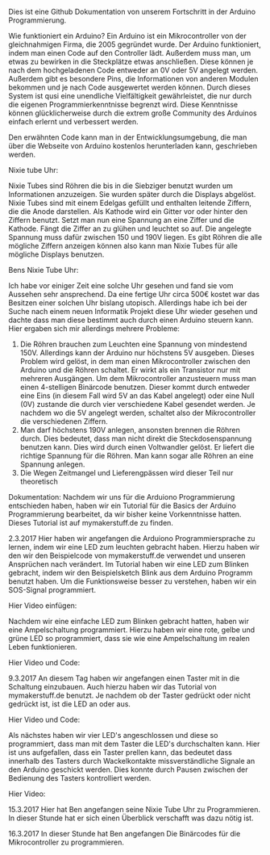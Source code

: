 Dies ist eine Github Dokumentation von unserem Fortschritt in der Arduino Programmierung.

Wie funktioniert ein Arduino?
Ein Arduino ist ein Mikrocontroller von der gleichnahmigen Firma, die 2005 gegründet wurde.
Der Arduino funktioniert, indem man einen Code auf den Controller lädt. Außerdem muss man, um etwas zu bewirken in die Steckplätze etwas anschließen.
Diese können je nach dem hochgeladenen Code entweder an 0V oder 5V angelegt werden. Außerdem gibt es besondere Pins, die Informationen von anderen Modulen bekommen und je nach Code ausgewertet werden können.
Durch dieses System ist qusi eine unendliche Vielfältigkeit gewährleistet, die nur durch die eigenen Programmierkenntnisse begrenzt wird.
Diese Kenntnisse können glücklicherweise durch die extrem große Community des Arduinos einfach erlernt und verbessert werden.

Den erwähnten Code kann man in der Entwicklungsumgebung, die man über die Webseite von Arduino kostenlos herunterladen kann, geschrieben werden.


Nixie tube Uhr:

Nixie Tubes sind Röhren die bis in die Siebziger benutzt wurden um Informationen anzuzeigen. Sie wurden später durch die Displays abgelöst.
Nixie Tubes sind mit einem Edelgas gefüllt und enthalten leitende Ziffern, die die Anode darstellen. Als Kathode wird ein Gitter vor oder hinter den Ziffern benutzt.
Setzt man nun eine Spannung an eine Ziffer und die Kathode. Fängt die Ziffer an zu glühen und leuchtet so auf. Die angelegte Spannung muss dafür zwischen 150 und 190V liegen.
Es gibt Röhren die alle mögliche Ziffern anzeigen können also kann man Nixie Tubes für alle mögliche Displays benutzen. 


Bens Nixie Tube Uhr:

Ich habe vor einiger Zeit eine solche Uhr gesehen und fand sie vom Aussehen sehr ansprechend.
Da eine fertige Uhr circa 500€ kostet war das Besitzen einer solchen Uhr bislang utopisch.
Allerdings habe ich bei der Suche nach einem neuen Informatik Projekt diese Uhr wieder gesehen und dachte dass man diese bestimmt auch durch einen Arduino steuern kann.
Hier ergaben sich mir allerdings mehrere Probleme:
1. Die Röhren brauchen zum Leuchten eine Spannung von mindestend 150V. Allerdings kann der Arduino nur höchstens 5V ausgeben.
Dieses Problem wird gelöst, in dem man einen Mikrocontroller zwischen den Arduino und die Röhren schaltet. Er wirkt als ein Transistor nur mit mehreren Ausgängen. Um dem Mikrocontroller anzusteuern muss man einen 4-stelligen Binärcode benutzen. Dieser kommt durch entweder eine Eins (in diesem Fall wird 5V an das Kabel angelegt) oder eine Null (0V) zustande die durch vier verschiedene Kabel gesendet werden. Je nachdem wo die 5V angelegt werden, schaltet also der Mikrocontroller die verschiedenen Ziffern. 
2. Man darf höchstens 190V anlegen, ansonsten brennen die Röhren durch.
Dies bedeutet, dass man nicht direkt die Steckdosenspannung benutzen kann.
Dies wird durch einen Voltwandler gelöst. Er liefert die richtige Spannung für die Röhren. Man kann sogar alle Röhren an eine Spannung anlegen.
3. Die 
Wegen Zeitmangel und Lieferengpässen wird dieser Teil nur theoretisch





Dokumentation:
Nachdem wir uns für die Arduiono Programmierung entschieden haben, haben wir ein Tutorial für die Basics der Arduino Programmierung bearbeitet, da wir bisher keine Vorkenntnisse hatten.
Dieses Tutorial ist auf mymakerstuff.de zu finden. 

2.3.2017 
Hier haben wir angefangen die Arduiono Programmiersprache zu lernen, indem wir eine LED zum leuchten gebracht haben.
Hierzu haben wir den wir den Beispielcode von mymakerstuff.de verwendet und unseren Ansprüchen nach verändert. 
Im Tutorial haben wir eine LED zum Blinken gebracht, indem wir den Beispielsketch Blink aus dem Arduino Programm benutzt haben.
Um die Funktionsweise besser zu verstehen, haben wir ein SOS-Signal programmiert. 

Hier Video einfügen:

Nachdem wir eine einfache LED zum Blinken gebracht hatten, haben wir eine Ampelschaltung programmiert. 
Hierzu haben wir eine rote, gelbe und grüne LED so programmiert, dass sie wie eine Ampelschaltung im realen Leben funktionieren.

Hier Video und Code:

9.3.2017
An diesem Tag haben wir angefangen einen Taster mit in die Schaltung einzubauen. Auch hierzu haben wir das Tutorial von mymakerstuff.de benutzt.
Je nachdem ob der Taster gedrückt oder nicht gedrückt ist, ist die LED an oder aus. 

Hier Video und Code:

Als nächstes haben wir vier LED's angeschlossen und diese so programmiert, dass man mit dem Taster die LED's durchschalten kann. 
Hier ist uns aufgefallen, dass ein Taster prellen kann, das bedeutet dass innerhalb des Tasters durch Wackelkontakte missverständliche Signale an den Arduino geschickt werden.
Dies konnte durch Pausen zwischen der Bedienung des Tasters kontrolliert werden. 

Hier Video: 

15.3.2017
Hier hat Ben angefangen seine Nixie Tube Uhr zu Programmieren. In dieser Stunde hat er sich einen Überblick verschafft was dazu nötig ist.

16.3.2017 
In dieser Stunde hat Ben angefangen Die Binärcodes für die Mikrocontroller zu programmieren. 


